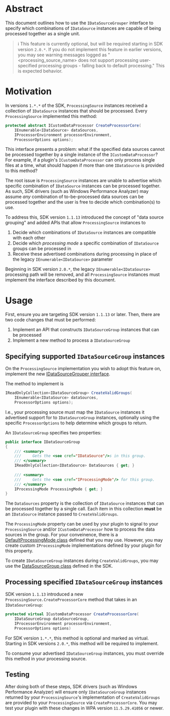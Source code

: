 # Abstract
This document outlines how to use the `IDataSourceGrouper` interface to specify which combinations of `IDataSource` instances are capable
of being processed together as a single unit.

> :information_source: This feature is currently optional, but will be required starting in SDK version `2.0.*`.
> If you do not implement this feature in earlier versions, you may see warning messages logged
> as "<processing_source_name> does not support processing user-specified processing groups - falling back to default processing."
> This is expected behavior.

# Motivation
In versions `1.*.*` of the SDK, `ProcessingSource` instances received a collection of `IDataSource` instances that should be processed.
Every `ProcessingSource` implemented this method:

```cs
protected abstract ICustomDataProcessor CreateProcessorCore(
    IEnumerable<IDataSource> dataSources,
    IProcessorEnvironment processorEnvironment,
    ProcessorOptions options);
```

This interface presents a problem: what if the specified data sources cannot be processed together by a single
instance of the `ICustomDataProcessor`? For example, if a plugin's `ICustomDataProcessor` can only process
single files at a time, what should happen if more than one `IDataSource` is provided to this method?

The root issue is `ProcessingSource` instances are unable to advertise which specific combination of `IDataSource` instances
can be processed together. As such, SDK drivers (such as Windows Performance Analyzer) may assume *any* combination
of to-be-processed data sources can be processed together and the user is free to decide which combination(s) to use.

To address this, SDK version `1.1.13` introduced the concept of "data source grouping" and added APIs that allow
`ProcessingSource` instances to
1. Decide which combinations of `IDataSource` instances are compatible with each other
2. Decide which *processing mode* a specific combination of `IDataSource` groups can be processed in
3. Receive these advertised combinations during processing in place of the legacy `IEnumerable<IDataSource>` parameter

Beginning in SDK version `2.0.*`, the legacy `IEnumerable<IDataSource>` processing path will be removed, and all `ProcessingSource` instances must implement the interface described by this document.

# Usage
First, ensure you are targeting SDK version `1.1.13` or later. Then, there are two code changes that must be performed:
1. Implement an API that constructs `IDataSourceGroup` instances that can be processed
2. Implement a new method to process a `IDataSourceGroup`

## Specifying supported `IDataSourceGroup` instances
On the `ProcessingSource` implementation you wish to adopt this feature on, implement the new [IDataSourceGrouper interface](https://github.com/microsoft/microsoft-performance-toolkit-sdk/blob/main/src/Microsoft.Performance.SDK/Processing/DataSourceGrouping/IDataSourceGrouper.cs).

The method to implement is

```cs
IReadOnlyCollection<IDataSourceGroup> CreateValidGroups(
    IEnumerable<IDataSource> dataSources,
    ProcessorOptions options);
```

I.e., your processing source must map the `IDataSource` instances it advertised support for to `IDataSourceGroup` instances, optionally
using the specific `ProcessorOptions` to help determine which groups to return. 

An `IDataSourceGroup` specifies two properties:

```cs
public interface IDataSourceGroup
{
    /// <summary>
    ///     Gets the <see cref="IDataSource"/>s in this group.
    /// </summary>
    IReadOnlyCollection<IDataSource> DataSources { get; }
    
    /// <summary>
    ///     Gets the <see cref="IProcessingMode"/> for this group.
    /// </summary>
    IProcessingMode ProcessingMode { get; }
}
```

The `DataSources` property is the collection of `IDataSource` instances that can be processed together by a single call. Each item in this collection
**must** be an `IDataSource` instance passed to `CreateValidGroups`.

The `ProcessingMode` property can be used by your plugin to signal to your `ProcessingSource` and/or `ICustomDataProcessor` how to process the data sources in the group.
For your conveinence, there is a [DefaultProcessingMode class](https://github.com/microsoft/microsoft-performance-toolkit-sdk/blob/main/src/Microsoft.Performance.SDK/Processing/DefaultProcessingMode.cs)
defined that you may use. However, you may create custom `IProcessingMode` implementations defined by your plugin for this property.

To create `IDataSourceGroup` instances during `CreateValidGroups`, you may use the [DataSourceGroup class](https://github.com/microsoft/microsoft-performance-toolkit-sdk/blob/main/src/Microsoft.Performance.SDK/Processing/DataSourceGrouping/DataSourceGroup.cs) defined in the SDK.

## Processing specified `IDataSourceGroup` instances
SDK version `1.1.13` introduced a new `ProcessingSource.CreateProcessorCore` method that takes in an `IDataSourceGroup`:

```cs
protected virtual ICustomDataProcessor CreateProcessorCore(
    IDataSourceGroup dataSourceGroup,
    IProcessorEnvironment processorEnvironment,
    ProcessorOptions options)
```

For SDK version `1.*.*`, this method is optional and marked as virtual. Starting in SDK versions `2.0.*`, this method will be required to implement.

To consume your advertised `IDataSourceGroup` instances, you must override this method in your processing source.

## Testing

After doing both of these steps, SDK drivers (such as Windows Performance Analyzer) will ensure only `IDataSourceGroup` instances returned by your `ProcessingSource`'s implementation of `CreateValidGroups` are provided to your `ProcessingSource` via `CreateProcessorCore`. You may test your plugin with these changes in WPA version `11.5.29.41056` or newer.